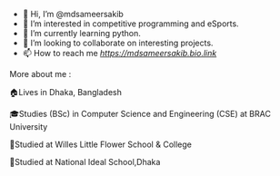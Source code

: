 - 👋 Hi, I’m @mdsameersakib
- 👀 I’m interested in competitive programming and eSports.
- 🌱 I’m currently learning python.
- 💞️ I’m looking to collaborate on interesting projects.
- 📫 How to reach me *https://mdsameersakib.bio.link*

More about me :

🏠Lives in Dhaka, Bangladesh

🎓Studies (BSc) in Computer Science and Engineering (CSE) at BRAC University

🏫Studied at Willes Little Flower School & College

🏫Studied at National Ideal School,Dhaka

<!---
mdsameersakib/mdsameersakib is a ✨ special ✨ repository because its `README.md` (this file) appears on your GitHub profile.
You can click the Preview link to take a look at your changes.
--->
